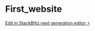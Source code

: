 # First_website

[Edit in StackBlitz next generation editor ⚡️](https://stackblitz.com/~/github.com/riyadfactz/First_website)